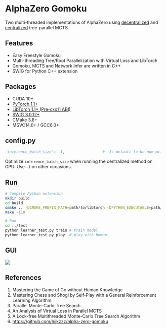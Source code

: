 # AlphaZero Gomoku

Two multi-threaded implementations of AlphaZero using [decentralized](https://dke.maastrichtuniversity.nl/m.winands/documents/multithreadedMCTS2.pdf) and [centralized](https://arxiv.org/abs/1810.11755) tree-parallel MCTS.

## Features

* Easy Freestyle Gomoku
* Multi-threading Tree/Root Parallelization with Virtual Loss and LibTorch
* Gomoku, MCTS and Network Infer are written in C++
* SWIG for Python C++ extension

## Packages

* CUDA 10+
* [PyTorch 1.1+](https://pytorch.org/get-started/locally/)
* [LibTorch 1.1+ (Pre-cxx11 ABI)](https://pytorch.org/get-started/locally/)
* [SWIG 3.0.12+](https://sourceforge.net/projects/swig/files/)
* CMake 3.8+
* MSVC14.0+ / GCC6.0+

## config.py

```python
'inference_batch_size': -1,                 # -1: default to be num_mcts_thread
```

Optimize `inference_batch_size` when running the centralized method on GPU. Use `-1` on other occasions.

## Run

```bash
# Compile Python extension
mkdir build
cd build
cmake .. -DCMAKE_PREFIX_PATH=path/to/libtorch -DPYTHON_EXECUTABLE=path/to/python -DCMAKE_BUILD_TYPE=Release
make -j10

# Run
cd ../test
python learner_test.py train # train model
python learner_test.py play  # play with human
```

## GUI

![](https://github.com/hijkzzz/alpha-zero-gomoku/blob/master/assets/gomoku_gui.png)

## References

1. Mastering the Game of Go without Human Knowledge
2. Mastering Chess and Shogi by Self-Play with a General Reinforcement Learning Algorithm
3. Parallel Monte-Carlo Tree Search
4. An Analysis of Virtual Loss in Parallel MCTS
5. A Lock-free Multithreaded Monte-Carlo Tree Search Algorithm
6. https://github.com/hijkzzz/alpha-zero-gomoku
